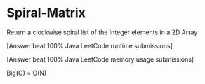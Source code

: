 # Spiral-Matrix
Return a clockwise spiral list of the Integer elements in a 2D Array 

[Answer beat 100% Java LeetCode runtime submissions]

[Answer beat 100% Java LeetCode memory usage submissions]

Big(O) = O(N)
